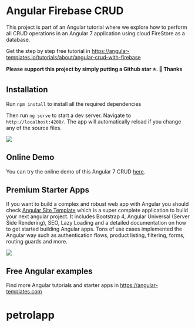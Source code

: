 # Angular Firebase CRUD

This project is part of an Angular tutorial where we explore how to perform all CRUD operations in an Angular 7 application using cloud FireStore as a database.

Get the step by step free tutorial in https://angular-templates.io/tutorials/about/angular-crud-with-firebase

**Please support this project by simply putting a Github star ⭐. 🙏 Thanks**

## Installation

Run `npm install` to install all the required dependencies

Then run `ng serve` to start a dev server.
Navigate to `http://localhost:4200/`. The app will automatically reload if you change any of the source files.

![](https://s3-us-west-2.amazonaws.com/angular-templates/tutorials/angular-crud-with-firebase/angular-crud-firebase.png)

## Online Demo

You can try the online demo of this Angular 7 CRUD [here](https://splendid-ground-95214.firebaseapp.com/home).

## Premium Starter Apps
If you want to build a complex and robust web app with Angular you should check [Angular Site Template](https://angular-templates.com/product/angular-site-template) which is a super complete application to build your next angular project. It includes Bootstrap 4, Angular Universal (Server Side Rendering), SEO, Lazy Loading and a detailed documentation on how to get started building Angular apps. Tons of use cases implemented the Angular way such as authentication flows, product listing, filtering, forms, routing guards and more.


![](https://s3-us-west-2.amazonaws.com/angular-templates/angular-site-template/angular-site-template-cover.png)

## Free Angular examples
Find more Angular tutorials and starter apps in https://angular-templates.com
# petrolapp
